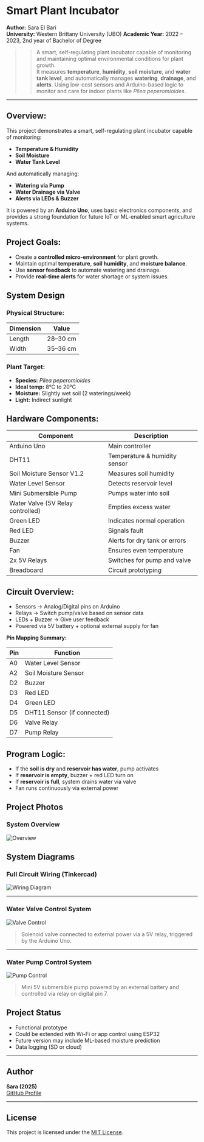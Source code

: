 # Smart Plant Incubator

**Author:** Sara El Bari  
**University:** Western Brittany University (UBO)
**Academic Year:** 2022 – 2023, 2nd year of Bachelor of Degree

>> A smart, self-regulating plant incubator capable of monitoring and maintaining optimal environmental conditions for plant growth.  
It measures **temperature**, **humidity**, **soil moisture**, and **water tank level**, and automatically manages **watering**, **drainage**, and **alerts**.
Using low-cost sensors and Arduino-based logic to monitor and care for indoor plants like *Pilea peperomioides*.
---

## Overview:

This project demonstrates a smart, self-regulating plant incubator capable of monitoring:

-  **Temperature & Humidity**
-  **Soil Moisture**
-  **Water Tank Level**

And automatically managing:

-  **Watering via Pump**
-  **Water Drainage via Valve**
-  **Alerts via LEDs & Buzzer**

It is powered by an **Arduino Uno**, uses basic electronics components, and provides a strong foundation for future IoT or ML-enabled smart agriculture systems.

## Project Goals:

- Create a **controlled micro-environment** for plant growth.
- Maintain optimal **temperature**, **soil humidity**, and **moisture balance**.
- Use **sensor feedback** to automate watering and drainage.
- Provide **real-time alerts** for water shortage or system issues.

## System Design

### Physical Structure:

| Dimension | Value        |
|----------|--------------|
| Length    | 28–30 cm     |
| Width     | 35–36 cm     |

### Plant Target:

- **Species:** *Pilea peperomioides*
- **Ideal temp:** 8°C to 20°C  
- **Moisture:** Slightly wet soil (2 waterings/week)  
- **Light:** Indirect sunlight

## Hardware Components:

| Component | Description |
|----------|-------------|
| Arduino Uno | Main controller |
| DHT11 | Temperature & humidity sensor |
| Soil Moisture Sensor V1.2 | Measures soil humidity |
| Water Level Sensor | Detects reservoir level |
| Mini Submersible Pump | Pumps water into soil |
| Water Valve (5V Relay controlled) | Empties excess water |
| Green LED | Indicates normal operation |
| Red LED | Signals fault |
| Buzzer | Alerts for dry tank or errors |
| Fan | Ensures even temperature |
| 2x 5V Relays | Switches for pump and valve |
| Breadboard | Circuit prototyping |

## Circuit Overview:

- Sensors → Analog/Digital pins on Arduino
- Relays → Switch pump/valve based on sensor data
- LEDs + Buzzer → Give user feedback
- Powered via 5V battery + optional external supply for fan

**Pin Mapping Summary:**

| Pin | Function |
|-----|----------|
| A0  | Water Level Sensor |
| A2  | Soil Moisture Sensor |
| D2  | Buzzer |
| D3  | Red LED |
| D4  | Green LED |
| D5  | DHT11 Sensor (if connected) |
| D6  | Valve Relay |
| D7  | Pump Relay |

## Program Logic:

- If the **soil is dry** and **reservoir has water**, pump activates  
- If **reservoir is empty**, buzzer + red LED turn on  
- If **reservoir is full**, system drains water via valve  
- Fan runs continuously via external power

## Project Photos

### System Overview
![Overview](images/overview.png)

## System Diagrams

### Full Circuit Wiring (Tinkercad)
![Wiring Diagram](images/wiring_diagram.png)

---

### Water Valve Control System
![Valve Control](images/valve_control.png)


> Solenoid valve connected to external power via a 5V relay, triggered by the Arduino Uno.

---

### Water Pump Control System
![Pump Control](images/pump_control.png)

> Mini 5V submersible pump powered by an external battery and controlled via relay on digital pin 7.

## Project Status

- Functional prototype  
- Could be extended with Wi-Fi or app control using ESP32  
- Future version may include ML-based moisture prediction
- Data logging (SD or cloud)  
---

## Author

**Sara (2025)**  
[GitHub Profile](https://github.com/Saghaaah1)

---

## License
This project is licensed under the [MIT License](LICENSE).

